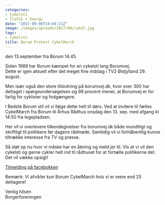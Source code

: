 ```yaml
---
categories:
- Cykelsti
- Trafik + Energi
date: "2017-09-06T14:04:21Z"
image: /images/uploads/2017/09/cykel.jpg
tags:
- Cykelsti
title: Borum Protest CykelMarch
---
```


den 13.september fra Borum 14.45.

Siden 1989 har Borum kæmpet for en cykelsti lang Borumvej.  
Dette er igen aktuelt efter det meget fine indslag i TV2 Østjylland 29. august.

Men især også den store tilslutning på borumvej.dk, hvor over 300 har deltaget i spørgeundersøgelsen og 99 procent mener, at Borumvej er for farlig for cyklister og fodgængere.

I Bedste Borum stil vil vi følge dette helt til dørs. Ved at invitere til fælles CykelMarch fra Borum til Århus Rådhus onsdag den 13. sep. med afgang kl 14:50 fra legepladsen.

Her vil vi overlevere tilkendegivelser fra borumvej.dk både mundtligt og skriftligt til politikere før dagens rådmøde. Samtidig vil vi forhåbentlig kunne tiltrække interesse fra TV og presse.

Så støt op nu hvor vi måske har en åbning og meld jer til. Vis at vi vil den cykelsti og gerne cykler helt ind til rådhuset for at fortælle politikerne det. Det vil vække opsigt!  


[Tilmelding på facebokken](https://www.facebook.com/events/113776802625387/113907289279005/?notif_t=plan_mall_activity&notif_id=1504507438474762)  


Bemærk: Vi afvikler kun Borum CykelMarch hvis vi er mere end 25 deltagere!

Venlig hilsen  
Borgerforeningen
